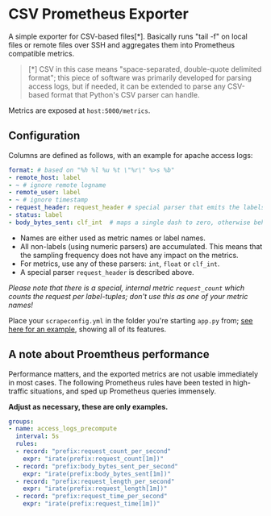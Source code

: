 # CSV Prometheus Exporter

A simple exporter for CSV-based files[*].  Basically runs "tail -f" on local files or remote files over SSH and aggregates
them into Prometheus compatible metrics. 

> [*] CSV in this case means "space-separated, double-quote delimited format"; this piece of software was primarily
> developed for parsing access logs, but if needed, it can be extended to parse any CSV-based format that Python's
> CSV parser can handle.

Metrics are exposed at `host:5000/metrics`.

## Configuration
Columns are defined as follows, with an example for apache access logs:
```yaml
format: # based on "%h %l %u %t \"%r\" %>s %b"
- remote_host: label
- ~ # ignore remote logname
- remote_user: label
- ~ # ignore timestamp
- request_header: request_header # special parser that emits the labels "request_http_version", "request_uri" and "request_method"
- status: label
- body_bytes_sent: clf_int  # maps a single dash to zero, otherwise behaves like "int"
```

* Names are either used as metric names or label names.
* All non-labels (using numeric parsers) are accumulated.  This means that the sampling frequency does not have any
  impact on the metrics.
* For metrics, use any of these parsers: `int`, `float` or `clf_int`.
* A special parser `request_header` is described above.

_Please note that there is a special, internal metric `request_count`
which counts the request per label-tuples; don't use this as one of your metric names!_

Place your `scrapeconfig.yml` in the folder you're starting `app.py` from;
[see here for an example](./scrapeconfig.example.yml), showing all of its features.

## A note about Proemtheus performance
Performance matters, and the exported metrics are not usable immediately in most cases.  The following
Prometheus rules have been tested in high-traffic situations, and sped up Prometheus queries immensely.

**Adjust as necessary, these are only examples.**

```yaml
groups:
- name: access_logs_precompute
  interval: 5s
  rules:
  - record: "prefix:request_count_per_second"
    expr: "irate(prefix:request_count[1m])"
  - record: "prefix:body_bytes_sent_per_second"
    expr: "irate(prefix:body_bytes_sent[1m])"
  - record: "prefix:request_length_per_second"
    expr: "irate(prefix:request_length[1m])"
  - record: "prefix:request_time_per_second"
    expr: "irate(prefix:request_time[1m])"
```